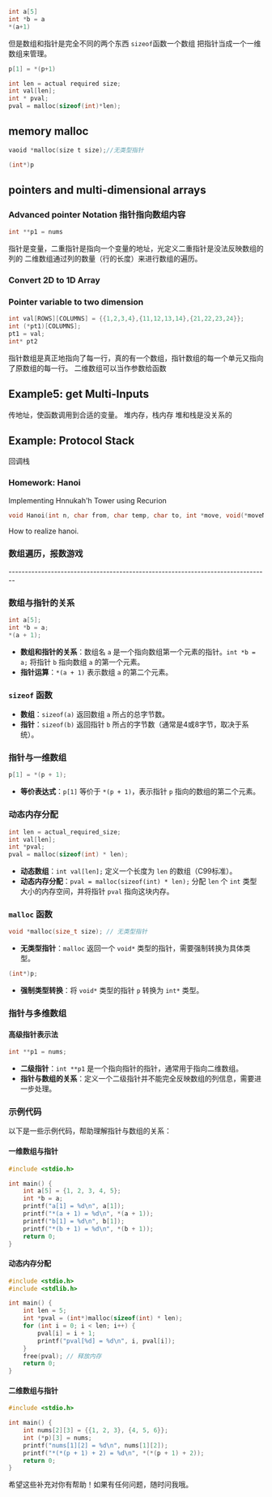 ```c
int a[5]
int *b = a
*(a+1)
```
但是数组和指针是完全不同的两个东西
`sizeof`函数一个数组
把指针当成一个一维数组来管理。
```c
p[1] = *(p+1)
```
```c
int len = actual required size;
int val[len];
int * pval;
pval = malloc(sizeof(int)*len);
```
## memory malloc
```c
vaoid *malloc(size t size);//无类型指针
```
```c
(int*)p
```
## pointers and multi-dimensional arrays
### Advanced pointer Notation 指针指向数组内容
```c
int **p1 = nums
```
指针是变量，二重指针是指向一个变量的地址，光定义二重指针是没法反映数组的列的
二维数组通过列的数量（行的长度）来进行数组的遍历。
### Convert 2D to 1D Array
### Pointer variable to two dimension
```c
int val[ROWS][COLUMNS] = {{1,2,3,4},{11,12,13,14},{21,22,23,24}};
int (*pt1)[COLUMNS];
pt1 = val;
int* pt2
```
指针数组是真正地指向了每一行，真的有一个数组，指针数组的每一个单元又指向了原数组的每一行。
二维数组可以当作参数给函数

## Example5: get Multi-Inputs
传地址，使函数调用到合适的变量。
堆内存，栈内存
堆和栈是没关系的

## Example: Protocol Stack
回调栈

### Homework: Hanoi
Implementing Hnnukah'h Tower using Recurion
```c
void Hanoi(int n, char from, char temp, char to, int *move, void(*moveN)(init))
```
How to realize hanoi.
### 数组遍历，报数游戏

\--------------------------------------------------------------------------------

### 数组与指针的关系

```c
int a[5];
int *b = a;
*(a + 1);
```

- **数组和指针的关系**：数组名 `a` 是一个指向数组第一个元素的指针。`int *b = a;` 将指针 `b` 指向数组 `a` 的第一个元素。
- **指针运算**：`*(a + 1)` 表示数组 `a` 的第二个元素。

### `sizeof` 函数

- **数组**：`sizeof(a)` 返回数组 `a` 所占的总字节数。
- **指针**：`sizeof(b)` 返回指针 `b` 所占的字节数（通常是4或8字节，取决于系统）。

### 指针与一维数组

```c
p[1] = *(p + 1);
```

- **等价表达式**：`p[1]` 等价于 `*(p + 1)`，表示指针 `p` 指向的数组的第二个元素。

### 动态内存分配

```c
int len = actual_required_size;
int val[len];
int *pval;
pval = malloc(sizeof(int) * len);
```

- **动态数组**：`int val[len];` 定义一个长度为 `len` 的数组（C99标准）。
- **动态内存分配**：`pval = malloc(sizeof(int) * len);` 分配 `len` 个 `int` 类型大小的内存空间，并将指针 `pval` 指向这块内存。

### `malloc` 函数

```c
void *malloc(size_t size); // 无类型指针
```

- **无类型指针**：`malloc` 返回一个 `void*` 类型的指针，需要强制转换为具体类型。

```c
(int*)p;
```

- **强制类型转换**：将 `void*` 类型的指针 `p` 转换为 `int*` 类型。

### 指针与多维数组

#### 高级指针表示法

```c
int **p1 = nums;
```

- **二级指针**：`int **p1` 是一个指向指针的指针，通常用于指向二维数组。
- **指针与数组的关系**：定义一个二级指针并不能完全反映数组的列信息，需要进一步处理。

### 示例代码

以下是一些示例代码，帮助理解指针与数组的关系：

#### 一维数组与指针

```c
#include <stdio.h>

int main() {
    int a[5] = {1, 2, 3, 4, 5};
    int *b = a;
    printf("a[1] = %d\n", a[1]);
    printf("*(a + 1) = %d\n", *(a + 1));
    printf("b[1] = %d\n", b[1]);
    printf("*(b + 1) = %d\n", *(b + 1));
    return 0;
}
```

#### 动态内存分配

```c
#include <stdio.h>
#include <stdlib.h>

int main() {
    int len = 5;
    int *pval = (int*)malloc(sizeof(int) * len);
    for (int i = 0; i < len; i++) {
        pval[i] = i + 1;
        printf("pval[%d] = %d\n", i, pval[i]);
    }
    free(pval); // 释放内存
    return 0;
}
```

#### 二维数组与指针

```c
#include <stdio.h>

int main() {
    int nums[2][3] = {{1, 2, 3}, {4, 5, 6}};
    int (*p)[3] = nums;
    printf("nums[1][2] = %d\n", nums[1][2]);
    printf("*(*(p + 1) + 2) = %d\n", *(*(p + 1) + 2));
    return 0;
}
```

希望这些补充对你有帮助！如果有任何问题，随时问我哦。